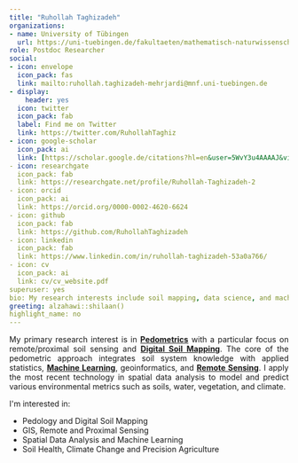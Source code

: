 ```yaml
---
title: "Ruhollah Taghizadeh"
organizations:
- name: University of Tübingen 
  url: https://uni-tuebingen.de/fakultaeten/mathematisch-naturwissenschaftliche-fakultaet/fachbereiche/geowissenschaften/arbeitsgruppen/geographie/forschungsbereich/bodenkunde-und-geomorphologie/work-group/
role: Postdoc Researcher
social:
- icon: envelope
  icon_pack: fas
  link: mailto:ruhollah.taghizadeh-mehrjardi@mnf.uni-tuebingen.de
- display:
    header: yes
  icon: twitter
  icon_pack: fab
  label: Find me on Twitter
  link: https://twitter.com/RuhollahTaghiz
- icon: google-scholar
  icon_pack: ai
  link: [https://scholar.google.de/citations?hl=en&user=5WvY3u4AAAAJ&view_op=list_works](https://scholar.google.com/citations?user=IDHEr08AAAAJ&hl=en&oi=ao)
- icon: researchgate
  icon_pack: fab
  link: https://researchgate.net/profile/Ruhollah-Taghizadeh-2
- icon: orcid
  icon_pack: ai
  link: https://orcid.org/0000-0002-4620-6624
- icon: github
  icon_pack: fab
  link: https://github.com/RuhollahTaghizadeh
- icon: linkedin
  icon_pack: fab
  link: https://www.linkedin.com/in/ruhollah-taghizadeh-53a0a766/
- icon: cv
  icon_pack: ai
  link: cv/cv_website.pdf
superuser: yes
bio: My research interests include soil mapping, data science, and machine learning 
greeting: alzahawi::shilaan()
highlight_name: no
---
```

<style>
body {
text-align: justify}
</style>
My primary research interest is in [**Pedometrics**](http://pedometrics.org/) with a particular focus on remote/proximal soil sensing and [**Digital Soil Mapping**](https://en.wikipedia.org/wiki/Digital_soil_mapping). The core of the pedometric approach integrates soil system knowledge with applied statistics, [**Machine Learning**](https://en.wikipedia.org/wiki/Machine_learning), geoinformatics, and [**Remote Sensing**](https://en.wikipedia.org/wiki/Remote_sensing). I apply the most recent technology in spatial data analysis to model and predict various environmental metrics such as soils, water, vegetation, and climate. 

I'm interested in:

* Pedology and Digital Soil Mapping
* GIS, Remote and Proximal Sensing 
* Spatial Data Analysis and Machine Learning
* Soil Health, Climate Change and Precision Agriculture 

<center> 


